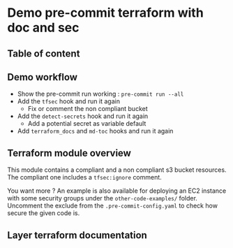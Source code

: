 # Demo pre-commit terraform with doc and sec

## Table of content
<!--TOC-->
<!--TOC-->

## Demo workflow
* Show the pre-commit run working : `pre-commit run --all`
* Add the `tfsec` hook and run it again
    * Fix or comment the non compliant bucket
* Add the `detect-secrets` hook and run it again
    * Add a potential secret as variable default
* Add `terraform_docs` and `md-toc` hooks and run it again

## Terraform module overview
This module contains a compliant and a non compliant s3 bucket resources.
The compliant one includes a `tfsec:ignore` comment.

You want more ? An example is also available for deploying an EC2 instance with some security groups under the `other-code-examples/` folder. Uncomment the exclude from the `.pre-commit-config.yaml` to check how secure the given code is.

## Layer terraform documentation

<!-- BEGINNING OF PRE-COMMIT-TERRAFORM DOCS HOOK -->
<!-- END OF PRE-COMMIT-TERRAFORM DOCS HOOK -->
